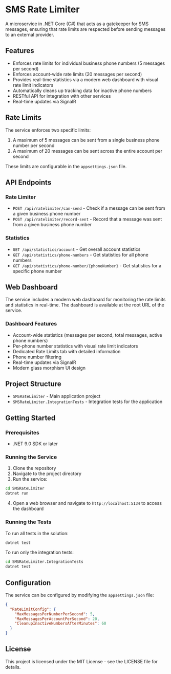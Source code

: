 # SMS Rate Limiter

A microservice in .NET Core (C#) that acts as a gatekeeper for SMS messages, ensuring that rate limits are respected before sending messages to an external provider.

## Features

- Enforces rate limits for individual business phone numbers (5 messages per second)
- Enforces account-wide rate limits (20 messages per second)
- Provides real-time statistics via a modern web dashboard with visual rate limit indicators
- Automatically cleans up tracking data for inactive phone numbers
- RESTful API for integration with other services
- Real-time updates via SignalR

## Rate Limits

The service enforces two specific limits:

1. A maximum of 5 messages can be sent from a single business phone number per second
2. A maximum of 20 messages can be sent across the entire account per second

These limits are configurable in the `appsettings.json` file.

## API Endpoints

### Rate Limiter

- `POST /api/ratelimiter/can-send` - Check if a message can be sent from a given business phone number
- `POST /api/ratelimiter/record-sent` - Record that a message was sent from a given business phone number

### Statistics

- `GET /api/statistics/account` - Get overall account statistics
- `GET /api/statistics/phone-numbers` - Get statistics for all phone numbers
- `GET /api/statistics/phone-number/{phoneNumber}` - Get statistics for a specific phone number

## Web Dashboard

The service includes a modern web dashboard for monitoring the rate limits and statistics in real-time. The dashboard is available at the root URL of the service.

### Dashboard Features

- Account-wide statistics (messages per second, total messages, active phone numbers)
- Per-phone number statistics with visual rate limit indicators
- Dedicated Rate Limits tab with detailed information
- Phone number filtering
- Real-time updates via SignalR
- Modern glass morphism UI design

## Project Structure

- `SMSRateLimiter` - Main application project
- `SMSRateLimiter.IntegrationTests` - Integration tests for the application

## Getting Started

### Prerequisites

- .NET 9.0 SDK or later

### Running the Service

1. Clone the repository
2. Navigate to the project directory
3. Run the service:

```bash
cd SMSRateLimiter
dotnet run
```

4. Open a web browser and navigate to `http://localhost:5134` to access the dashboard

### Running the Tests

To run all tests in the solution:

```bash
dotnet test
```

To run only the integration tests:

```bash
cd SMSRateLimiter.IntegrationTests
dotnet test
```

## Configuration

The service can be configured by modifying the `appsettings.json` file:

```json
{
  "RateLimitConfig": {
    "MaxMessagesPerNumberPerSecond": 5,
    "MaxMessagesPerAccountPerSecond": 20,
    "CleanupInactiveNumbersAfterMinutes": 60
  }
}
```

## License

This project is licensed under the MIT License - see the LICENSE file for details. 